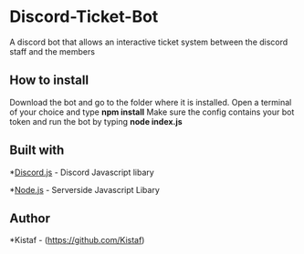 # Discord-Ticket-Bot
A discord bot that allows an interactive ticket system between the discord staff and the members

## How to install
Download the bot and go to the folder where it is installed.
Open a terminal of your choice and type **npm install**
Make sure the config contains your bot token and run the bot by typing **node index.js**

## Built with
*[Discord.js](https://discord.js.org/) - Discord Javascript libary

*[Node.js](https://nodejs.org/en//) - Serverside Javascript Libary

## Author
*Kistaf - (https://github.com/Kistaf)
